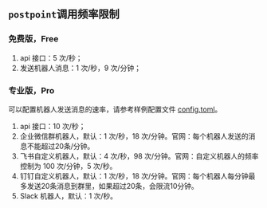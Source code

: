 ## `postpoint`调用频率限制

### 免费版，Free

1. api 接口：5 次/秒；
2. 发送机器人消息：1 次/秒，9 次/分钟；

### 专业版，Pro

可以配置机器人发送消息的速率，请参考样例配置文件 [config.toml](config.toml)。

1. api 接口：10 次/秒；
2. 企业微信群机器人，默认：1 次/秒，18 次/分钟。官网：每个机器人发送的消息不能超过20条/分钟。
3. 飞书自定义机器人，默认：4 次/秒，98 次/分钟。官网：自定义机器人的频率控制为 100 次/分钟，5 次/秒。
4. 钉钉自定义机器人，默认：1 次/秒，18 次/分钟。官网：每个机器人每分钟最多发送20条消息到群里，如果超过20条，会限流10分钟。
5. Slack 机器人，默认：1 次/秒。

